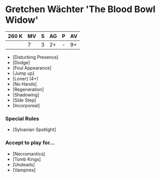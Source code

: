 # Gretchen Wächter 'The Blood Bowl Widow'
| 260 K  | MV | S | AG | P | AV |
| --- | --- | --- | --- | --- | --- |
| | 7 | 3 | 2+ | - | 9+ |

* [Disturbing Presence]
* [Dodge]
* [Foul Appearance]
* [Jump up]
* [Loner] (4+)
* [No Hands]
* [Regeneration]
* [Shadowing]
* [Side Step]
* [Incorporeal]

### Special Rules
* [Sylvanian Spotlight]

### Accept to play for...
* [Necromantics]
* [Tomb Kings]
* [Undeads]
* [Vampires]

